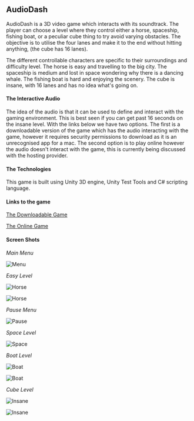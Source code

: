 ## AudioDash

AudioDash is a 3D video game which interacts with its soundtrack. The player can choose a level where they control either a horse, spaceship, fishing boat, or a peculiar cube thing to try avoid varying obstacles. The objective is to utilise the four lanes and make it to the end without hitting anything, (the cube has 16 lanes).

The different controllable characters are specific to their surroundings and difficulty level. The horse is easy and travelling to the big city. The spaceship is medium and lost in space wondering why there is a dancing whale. The fishing boat is hard and enjoying the scenery. The cube is insane, with 16 lanes and has no idea what's going on.

#### The Interactive Audio

The idea of the audio is that it can be used to define and interact with the gaming environment. This is best seen if you can get past 16 seconds on the insane level. With the links below we have two options. The first is a downloadable version of the game which has the audio interacting with the game, however it requires security permissions to download as it is an unrecognised app for a mac. The second option is to play online however the audio doesn't interact with the game, this is currently being discussed with the hosting provider.

#### The Technologies

This game is built using Unity 3D engine, Unity Test Tools and C# scripting language.


#### Links to the game

[The Downloadable Game](https://www.dropbox.com/s/f4v1956bnb9y4xj/AudioDash.app.zip?dl=0)

[The Online Game](http://www.newgrounds.com/portal/view/681537)

#### Screen Shots

_Main Menu_

![Menu](./screenShots/menu.png?raw=true "Menu Screen Shot")

_Easy Level_

![Horse](./screenShots/horse1.png?raw=true "Horse Screen Shot")

![Horse](./screenShots/horse2.png?raw=true "Horse Screen Shot")

_Pause Menu_

![Pause](./screenShots/pause.png?raw=true "Pause Screen Shot")

_Space Level_

![Space](./screenShots/space1.png?raw=true "Space Screen Shot")

_Boat Level_

![Boat](./screenShots/boat1.png?raw=true "Boat Screen Shot")

![Boat](./screenShots/boat2.png?raw=true "Boat Screen Shot")

_Cube Level_

![Insane](./screenShots/insane.png?raw=true "Insane Screen Shot")

![Insane](./screenShots/insane2.png?raw=true "Insane Screen Shot")

